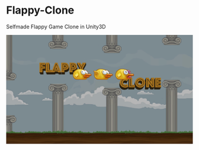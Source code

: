 # Flappy-Clone
 Selfmade Flappy Game Clone in Unity3D

![THUMBNAIL](Assets/flappy_clone_thumb.png)

